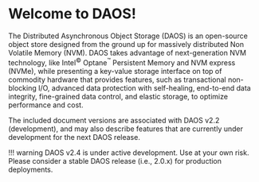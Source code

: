 # Welcome to DAOS!

The Distributed Asynchronous Object Storage (DAOS) is an open-source
object store designed from the ground up for massively distributed Non
Volatile Memory (NVM). DAOS takes advantage of next-generation NVM
technology, like Intel<sup>&copy;</sup> Optane<sup>&trade;</sup>
Persistent Memory and NVM express (NVMe),
while presenting a key-value storage interface on top of commodity
hardware that provides features, such as transactional non-blocking
I/O, advanced data protection with self-healing, end-to-end data
integrity, fine-grained data control, and elastic storage, to optimize
performance and cost.

The included document versions are associated with DAOS v2.2 (development),
and may also describe features that are currently under development for the
next DAOS release.

!!! warning
    DAOS v2.4 is under active development. Use at your own risk. Please consider
    a stable DAOS release (i.e., 2.0.x) for production deployments.
